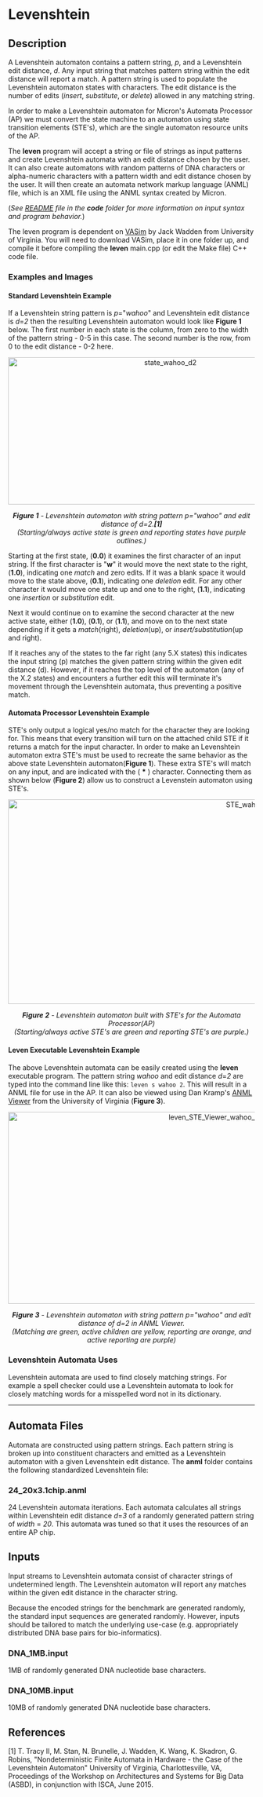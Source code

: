 # Levenshtein

## Description

A Levenshtein automaton contains a pattern string, *p*, and a Levenshtein edit distance, *d*. Any input string that matches pattern string within the edit distance will report a match. A pattern string is used to populate the Levenshtein automaton states with characters. The edit distance is the number of edits (*insert*, *substitute*, or *delete*) allowed in any matching string. 

In order to make a Levenshtein automaton for Micron's Automata Processor (AP) we must convert the state machine to an automaton using state transition elements (STE's), which are the single automaton resource units of the AP.

The **leven** program will accept a string or file of strings as input patterns and create Levenshtein automata with an edit distance chosen by the user. It can also create automatons with random patterns of DNA characters or alpha-numeric characters with a pattern width and edit distance chosen by the user. It will then create an automata network markup language (ANML) file, which is an XML file using the ANML syntax created by Micron.

(*See  <a href="https://jeffudall.github.io/Levenshtein/Code/">README</a> file in the **code** folder for more information on input syntax and program behavior.*)

The leven program is dependent on <a href="https://github.com/jackwadden/VASim">VASim</a> by Jack Wadden from University of Virginia. You will need to download VASim, place it in one folder up, and compile it before compiling the **leven** main.cpp (or edit the Make file) C++ code file. 

### Examples and Images

#### Standard Levenshtein Example

If a Levenshtein string pattern is *p*="*wahoo*" and Levenshtein edit distance is *d*=*2* then the resulting Levenshtein automaton would look like **Figure 1** below. The first number in each state is the column, from zero to the width of the pattern string - 0-5 in this case. The second number is the row, from 0 to the edit distance - 0-2 here.

<p align="center">
<img src="https://raw.githubusercontent.com/jackwadden/ANMLZoo/master/Levenshtein/images/Levenshtein-automaton-sm.jpg" width="647" height="300" alt="state_wahoo_d2">  
</p>

<p align="center">
<i><b>Figure 1</b> - Levenshtein automaton with string pattern p="wahoo" and edit distance of d=2.<b>[1]</b>    
</br>(Starting/always active state is green and reporting states have purple outlines.)</i>
</p>

Starting at the first state, (**0.0**) it examines the first character of an input string. If the first character is "**w**" it would move the next state to the right, (**1.0**), indicating one *match* and zero edits. If it was a blank space it would move to the state above, (**0.1**), indicating one *deletion* edit. For any other character it would move one state up and one to the right, (**1.1**), indicating one *insertion* or *substitution* edit. 

Next it would continue on to examine the second character at the new active state, either (**1.0**), (**0.1**), or (**1.1**), and move on to the next state depending if it gets a *match*(right), *deletion*(up), or *insert/substitution*(up and right). 

If it reaches any of the states to the far right (any 5.X states) this indicates the input string (p) matches the given pattern string within the given edit distance (d). However, if it reaches the top level of the automaton (any of the X.2 states) and encounters a further edit this will terminate it's movement through the Levenshtein automata, thus preventing a positive match.


#### Automata Processor Levenshtein Example

STE's only output a logical yes/no match for the character they are looking for. This means that every transition will turn on the attached child STE if it returns a match for the input character. In order to make an Levenshtein automaton extra STE's must be used to recreate the same behavior as the above state Levenshtein automaton(**Figure 1**). These extra STE's will match on any input, and are indicated with the ( **\*** ) character. Connecting them as shown below (**Figure 2**) allow us to construct a Levenstein automaton using STE's.
<p align="center">
<img src="https://raw.githubusercontent.com/jackwadden/ANMLZoo/master/Levenshtein/images/Levenshtein%20graph%20WAHOO%20w%20arrows%20sm.jpg" width="1000" height="417" alt="STE_wahoo_d2_AP">  
</p>

<p align="center">
<i><b>Figure 2</b> - Levenshtein automaton built with STE's for the Automata Processor(AP) 
<br>(Starting/always active STE's are green and reporting STE's are purple.)</i>
</p>

#### Leven Executable Levenshtein Example

The above Levenshtein automata can be easily created using the **leven** executable program. The pattern string *wahoo* and edit distance *d*=*2* are typed into the command line like this: `leven s wahoo 2`. This will result in a ANML file for use in the AP. It can also be viewed using Dan Kramp's <a href="http://automata9.cs.virginia.edu:9090/#">ANML Viewer</a> from the University of Virginia (**Figure 3**). 

<p align="center">
<img src="https://raw.githubusercontent.com/jackwadden/ANMLZoo/master/Levenshtein/images/ANMLviewer_wahoo_d2.png" width="833" height="391" alt="leven_STE_Viewer_wahoo_d2">  
</p>

<p align="center">
<i><b>Figure 3</b> - Levenshtein automaton with string pattern p="wahoo" and edit distance of d=2 in ANML Viewer.    
</br>(Matching are green, active children are yellow, reporting are orange, and active reporting are purple)</i>
</p>

### Levenshtein Automata Uses

Levenshtein automata are used to find closely matching strings. For example a spell checker could use a Levenshtein automata to look for closely matching words for a misspelled word not in its dictionary.

---

## Automata Files
Automata are constructed using pattern strings. Each pattern string is broken up into constituent characters and emitted as a Levenshtein automaton with a given Levenshtein edit distance. The **anml** folder contains the following standardized Levenshtein file:

### 24_20x3.1chip.anml
24 Levenshtein automata iterations. Each automata calculates all strings within Levenshtein edit distance *d*=*3* of a randomly generated pattern string of *width* = *20*. This automata was tuned so that it uses the resources of an entire AP chip.

## Inputs

Input streams to Levenshtein automata consist of character strings of undetermined length. The Levenshtein automaton will report any matches within the given edit distance in the character string.

Because the encoded strings for the benchmark are generated randomly, the standard input sequences are generated randomly. However, inputs should be tailored to match the underlying use-case (e.g. appropriately distributed DNA base pairs for bio-informatics).

### DNA_1MB.input
1MB of randomly generated DNA nucleotide base characters.

### DNA_10MB.input
10MB of randomly generated DNA nucleotide base characters.


## References

[1] T. Tracy II, M. Stan, N. Brunelle, J. Wadden, K. Wang, K. Skadron, G. Robins, "Nondeterministic Finite Automata in Hardware - the Case of the Levenshtein Automaton" University of Virginia, Charlottesville, VA, Proceedings of the Workshop on Architectures and Systems for Big Data (ASBD), in conjunction with ISCA, June 2015.
